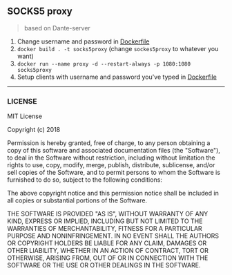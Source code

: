 ## SOCKS5 proxy

> based on Dante-server


1. Change username and password in [Dockerfile](Dockerfile)
2. `docker build . -t socks5proxy` (change `sockes5proxy` to whatever you want)
3. `docker run --name proxy -d --restart-always -p 1080:1080 socks5proxy`
4. Setup clients with username and password you've typed in [Dockerfile](Dockerfile)

---

### LICENSE

MIT License

Copyright (c) 2018

Permission is hereby granted, free of charge, to any person obtaining a copy
of this software and associated documentation files (the "Software"), to deal
in the Software without restriction, including without limitation the rights
to use, copy, modify, merge, publish, distribute, sublicense, and/or sell
copies of the Software, and to permit persons to whom the Software is
furnished to do so, subject to the following conditions:

The above copyright notice and this permission notice shall be included in all
copies or substantial portions of the Software.

THE SOFTWARE IS PROVIDED "AS IS", WITHOUT WARRANTY OF ANY KIND, EXPRESS OR
IMPLIED, INCLUDING BUT NOT LIMITED TO THE WARRANTIES OF MERCHANTABILITY,
FITNESS FOR A PARTICULAR PURPOSE AND NONINFRINGEMENT. IN NO EVENT SHALL THE
AUTHORS OR COPYRIGHT HOLDERS BE LIABLE FOR ANY CLAIM, DAMAGES OR OTHER
LIABILITY, WHETHER IN AN ACTION OF CONTRACT, TORT OR OTHERWISE, ARISING FROM,
OUT OF OR IN CONNECTION WITH THE SOFTWARE OR THE USE OR OTHER DEALINGS IN THE
SOFTWARE.
